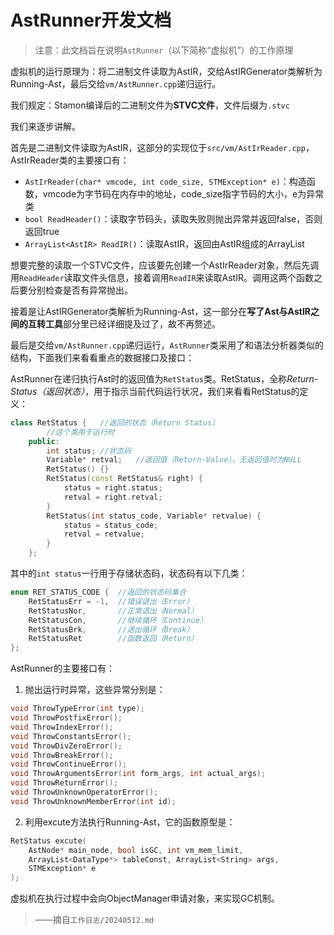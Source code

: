 # AstRunner开发文档

> 注意：此文档旨在说明``AstRunner``（以下简称“虚拟机”）的工作原理

虚拟机的运行原理为：将二进制文件读取为AstIR，交给AstIRGenerator类解析为Running-Ast，最后交给``vm/AstRunner.cpp``递归运行。

我们规定：Stamon编译后的二进制文件为**STVC文件**，文件后缀为``.stvc``

我们来逐步讲解。

首先是二进制文件读取为AstIR，这部分的实现位于``src/vm/AstIrReader.cpp``，AstIrReader类的主要接口有：

* ``AstIrReader(char* vmcode, int code_size, STMException* e)``：构造函数，vmcode为字节码在内存中的地址，code_size指字节码的大小，e为异常类
* ``bool ReadHeader()``：读取字节码头，读取失败则抛出异常并返回false，否则返回true
* ``ArrayList<AstIR> ReadIR()``：读取AstIR，返回由AstIR组成的ArrayList

想要完整的读取一个STVC文件，应该要先创建一个AstIrReader对象，然后先调用``ReadHeader``读取文件头信息，接着调用``ReadIR``来读取AstIR。调用这两个函数之后要分别检查是否有异常抛出。

接着是让AstIRGenerator类解析为Running-Ast，这一部分在**写了Ast与AstIR之间的互转工具**部分里已经详细提及过了，故不再赘述。

最后是交给``vm/AstRunner.cpp``递归运行，``AstRunner``类采用了和语法分析器类似的结构，下面我们来看看重点的数据接口及接口：

AstRunner在递归执行Ast时的返回值为``RetStatus``类。RetStatus，全称*Return-Status（返回状态）*，用于指示当前代码运行状况，我们来看看RetStatus的定义：

```C++
class RetStatus {	//返回的状态（Return Status）
        //这个类用于运行时
    public:
        int status;	//状态码
        Variable* retval;	//返回值（Return-Value），无返回值时为NULL
        RetStatus() {}
        RetStatus(const RetStatus& right) {
            status = right.status;
            retval = right.retval;
        }
        RetStatus(int status_code, Variable* retvalue) {
            status = status_code;
            retval = retvalue;
        }
    };
```

其中的``int status``一行用于存储状态码，状态码有以下几类：

```C++
enum RET_STATUS_CODE {	//返回的状态码集合
    RetStatusErr = -1,	//错误退出（Error）
    RetStatusNor,		//正常退出（Normal）
    RetStatusCon,		//继续循环（Continue）
    RetStatusBrk,		//退出循环（Break）
    RetStatusRet		//函数返回（Return）
};
```

AstRunner的主要接口有：

1. 抛出运行时异常，这些异常分别是：

```C++
void ThrowTypeError(int type);
void ThrowPostfixError();
void ThrowIndexError();
void ThrowConstantsError();
void ThrowDivZeroError();
void ThrowBreakError();
void ThrowContinueError();
void ThrowArgumentsError(int form_args, int actual_args);
void ThrowReturnError();
void ThrowUnknownOperatorError();
void ThrowUnknownMemberError(int id);
```

2. 利用excute方法执行Running-Ast，它的函数原型是：

```C++
RetStatus excute(
    AstNode* main_node, bool isGC, int vm_mem_limit,
    ArrayList<DataType*> tableConst, ArrayList<String> args,
    STMException* e
);
```

虚拟机在执行过程中会向ObjectManager申请对象，来实现GC机制。

> ——摘自``工作日志/20240512.md``